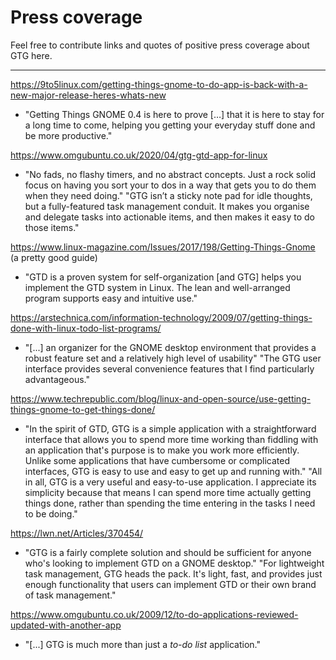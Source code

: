 # Press coverage

Feel free to contribute links and quotes of positive press coverage
about GTG here.

------------------------------------------------------------------------

<https://9to5linux.com/getting-things-gnome-to-do-app-is-back-with-a-new-major-release-heres-whats-new>

- "Getting Things GNOME 0.4 is here to prove \[…\] that it is here to
  stay for a long time to come, helping you getting your everyday
  stuff done and be more productive."

<https://www.omgubuntu.co.uk/2020/04/gtg-gtd-app-for-linux>

- "No fads, no flashy timers, and no abstract concepts. Just a rock
  solid focus on having you sort your to dos in a way that gets you to
  do them when they need doing." "GTG isn’t a sticky note pad for idle
  thoughts, but a fully-featured task management conduit. It makes you
  organise and delegate tasks into actionable items, and then makes it
  easy to do those items."

<https://www.linux-magazine.com/Issues/2017/198/Getting-Things-Gnome> (a
pretty good guide)

- "GTD is a proven system for self-organization \[and GTG\] helps you
  implement the GTD system in Linux. The lean and well-arranged
  program supports easy and intuitive use."

<https://arstechnica.com/information-technology/2009/07/getting-things-done-with-linux-todo-list-programs/>

- "\[...\] an organizer for the GNOME desktop environment that
  provides a robust feature set and a relatively high level of
  usability" "The GTG user interface provides several convenience
  features that I find particularly advantageous."

<https://www.techrepublic.com/blog/linux-and-open-source/use-getting-things-gnome-to-get-things-done/>

- "In the spirit of GTD, GTG is a simple application with a
  straightforward interface that allows you to spend more time working
  than fiddling with an application that's purpose is to make you work
  more efficiently. Unlike some applications that have cumbersome or
  complicated interfaces, GTG is easy to use and easy to get up and
  running with." "All in all, GTG is a very useful and easy-to-use
  application. I appreciate its simplicity because that means I can
  spend more time actually getting things done, rather than spending
  the time entering in the tasks I need to be doing."

<https://lwn.net/Articles/370454/>

- "GTG is a fairly complete solution and should be sufficient for
  anyone who's looking to implement GTD on a GNOME desktop." "For
  lightweight task management, GTG heads the pack. It's light, fast,
  and provides just enough functionality that users can implement GTD
  or their own brand of task management."

<https://www.omgubuntu.co.uk/2009/12/to-do-applications-reviewed-updated-with-another-app>

- "\[...\] GTG is much more than just a *to-do list* application."

